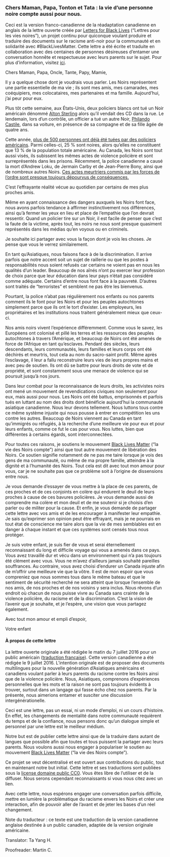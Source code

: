 ### Chers Maman, Papa, Tonton et Tata : la vie d’une personne noire compte aussi pour nous.

Ceci est la version franco-canadienne de la réadaptation canadienne en anglais de la lettre ouverte créée par [Letters for Black Lives](https://docs.google.com/document/d/1e_OEeVG0bR9r_qE1pKW3Q3V_HVUlvr3K01aKmYzsrBE/preview) (“Lettres pour les vies noires”), un projet continu pour quiconque voulant produire et traduire des documents sur le racisme anti-noir pour la communauté et en solidarité avec #BlackLivesMatter. Cette lettre a été écrite et traduite en collaboration avec des centaines de personnes désireuses d’entamer une conversation honnête et respectueuse avec leurs parents sur le sujet. Pour plus d’information, visitez [ici](https://docs.google.com/document/d/1V-O5tnPtruzISNaqrQQU68lixnM2DLqzjcYIsdaFFHA/preview).

Chers Maman, Papa, Oncle, Tante, Papy, Mamie,

Il y a quelque chose dont je voudrais vous parler. Les Noirs représentent une partie essentielle de ma vie ; ils sont mes amis, mes camarades, mes coéquipiers, mes colocataires, mes partenaires et ma famille. Aujourd’hui, j’ai peur pour eux.

Plus tôt cette semaine, aux États-Unis, deux policiers blancs ont tué un Noir américain dénommé [Alton Sterling](http://www.lemonde.fr/ameriques/article/2016/07/06/indignation-en-louisiane-apres-la-mort-d-un-afro-americain-abattu-par-la-police_4965069_3222.html) alors qu’il vendait des CD dans la rue. Le lendemain, lors d’un contrôle, un officier a tué un autre Noir, [Philando Castile](http://www.lemonde.fr/ameriques/article/2016/07/07/un-noir-abattu-par-un-policier-lors-d-un-controle-routier-a-minneapolis_4965544_3222.html), dans sa voiture, en présence de sa compagne et de sa fille âgée de quatre ans.

Cette année, [plus de 500 personnes ont déjà été tuées par des policiers américains](http://www.lemonde.fr/ameriques/article/2016/07/06/indignation-en-louisiane-apres-la-mort-d-un-afro-americain-abattu-par-la-police_4965069_3222.html). Parmi celles-ci, 25 % sont noires, alors qu’elles ne constituent que 13 % de la population totale américaine. Au Canada, les Noirs sont tout aussi visés, ils subissent les mêmes actes de violence policière et sont surreprésentés dans les prisons. Récemment, la police canadienne a causé la mort d’Andrew Loku, de Jermain Carby et de Jean-Pierre Bony, ainsi que de nombreux autres Noirs. [Ces actes meurtriers commis par les forces de l’ordre sont presque toujours dépourvus de conséquences.](https://www.washingtonpost.com/graphics/national/police-shootings-2016/)

C’est l’effrayante réalité vécue au quotidien par certains de mes plus proches amis.

Même en ayant connaissance des dangers auxquels les Noirs font face, nous avons parfois tendance à affirmer instinctivement nos différences, ainsi qu’à fermer les yeux en lieu et place de l’empathie que l’on devrait ressentir. Quand un policier tire sur un Noir, il est facile de penser que c’est la faute de la victime, après tout, les noirs ne nous sont presque quasiment représentés dans les médias qu’en voyous ou en criminels.

Je souhaite ici partager avec vous la façon dont je vois les choses. Je pense que vous le verrez similairement.

En tant qu’Asiatiques, nous faisons face à de la discrimination. Il arrive parfois que notre accent soit un sujet de raillerie ou que les postes à responsabilités nous soient refusés car certains ne voient pas en nous les qualités d’un leader. Beaucoup de nos aînés n’ont pu exercer leur profession de choix parce que leur éducation dans leur pays n’était pas considéré comme adéquate. Certains d’entre nous font face à la pauvreté. D’autres sont traités de “terroristes” et semblent ne pas être les bienvenus.

Pourtant, la police n’abat pas régulièrement nos enfants ou nos parents comment ils le font pour les Noirs et pour les peuples autochtones simplement parce que ils ont le tort d’exister. Les employeurs, les propriétaires et les institutions nous traitent généralement mieux que ceux-ci.

Nos amis noirs vivent l’expérience différemment. Comme vous le savez, les Européens ont colonisé et pillé les terres et les ressources des peuples autochtones à travers l’Amérique, et beaucoup de Noirs ont été amenés de force de l’Afrique en tant qu’esclaves. Pendant des siècles, leurs descendants, leurs communautés, leurs familles et leurs corps ont été déchirés et meurtris, tout cela au nom du sacro-saint profit. Même après l’esclavage, il leur a fallu reconstruire leurs vies de leurs propres mains et avec peu de soutien. Ils ont dû se battre pour leurs droits de vote et de propriété, et sont constamment sous une menace de violence qui se poursuit jusqu’à nos jours.

Dans leur combat pour la reconnaissance de leurs droits, les activistes noirs ont mené un mouvement de revendications civiques non seulement pour eux, mais aussi pour nous. Les Noirs ont été battus, emprisonnés et parfois tués en luttant au nom des droits dont bénéficie aujourd’hui la communauté asiatique canadienne. Nous leur devons tellement. Nous luttons tous contre ce même système injuste qui nous pousse à entrer en compétition les uns contre les autres. Beaucoup de Noirs viennent au Canada en tant qu’immigrés ou réfugiés, à la recherche d’une meilleure vie pour eux et pour leurs enfants, comme ce fut le cas pour vous. Nos luttes, bien que différentes à certains égards, sont interconnectées.

Pour toutes ces raisons, je soutiens le mouvement [Black Lives Matter](https://fr.wikipedia.org/wiki/Black_Lives_Matter) (“la vie des Noirs compte”) ainsi que tout autre mouvement de libération des Noirs. Ce soutien signifie notamment de ne pas me taire lorsque je vois des gens de ma communauté, ou même de ma propre famille, atteindre à la dignité et à l’humanité des Noirs. Tout cela est dit avec tout mon amour pour vous, car je ne souhaite pas que ce problème soit à l’origine de dissensions entre nous.

Je vous demande d’essayer de vous mettre à la place de ces parents, de ces proches et de ces conjoints en colère qui endurent le deuil de leurs proches à cause de ces bavures policières. Je vous demande aussi de comprendre ma colère et mon deuil et de me soutenir si je choisis d’en parler ou de militer pour la cause. Et enfin, je vous demande de partager cette lettre avec vos amis et de les encourager à manifester leur empathie. Je sais qu’exprimer son opinion peut être effrayant, mais je ne pourrais en tout état de conscience me taire alors que la vie de mes semblables est en danger à chaque instant et que ces systèmes sont censés tous nous protéger.

Je suis votre enfant, je suis fier de vous et serai éternellement reconnaissant du long et difficile voyage qui vous a amenés dans ce pays. Vous avez travaillé dur et vécu dans un environnement qui n’a pas toujours été clément avec vous. Vous ne m’avez d’ailleurs jamais souhaité pareilles souffrances. Au contraire, vous avez choisi d’endurer un Canada injuste afin de m’offrir une meilleure vie que la vôtre. Il est de mon espoir que vous compreniez que nous sommes tous dans le même bateau et que le sentiment de sécurité recherché ne sera atteint que lorsque l’ensemble de nos amis, de nos proches et de nos voisins y sera inclus. Nous rêvons d’un endroit où chacun de nous puisse vivre au Canada sans crainte de la violence policière, du racisme et de la discrimination. C’est la vision de l’avenir que je souhaite, et je l’espère, une vision que vous partagez également.

Avec tout mon amour et empli d’espoir,

Votre enfant

#### À propos de cette lettre

La lettre ouverte originale a été rédigée le matin du 7 juillet 2016 pour un public américain ([traduction française](https://docs.google.com/document/d/1eTplHzzL1B_uqY4g1TbHI0QmzIokjmkvtwfl4WSsBjw/edit#)). Cette version canadienne a été rédigée le 9 juillet 2016. L’intention originale est de proposer des documents multilingues pour la nouvelle génération d’Asiatiques américains et canadiens voulant parler à leurs parents du racisme contre les Noirs ainsi que de la violence policière. Nous, Asiatiques, comprenons d’expériences personnelles que les mots et la raison ne sont pas toujours évidents à trouver, surtout dans un langage qui fasse écho chez nos parents. Par la présente, nous aimerions entamer et susciter une discussion intergénérationelle.

Ceci est une lettre, pas un essai, ni un mode d’emploi, ni un cours d’histoire. En effet, les changements de mentalité dans notre communauté requièrent du temps et de la confiance, nous pensons donc qu’un dialogue simple et personnel par une lettre est le meilleur médium.

Notre but est de publier cette lettre ainsi que de la traduire dans autant de langues que possible afin que toutes et tous puissent la partager avec leurs parents. Nous voulons aussi nous engager à populariser le soutien au mouvement [Black Lives Matter](https://fr.wikipedia.org/wiki/Black_Lives_Matter) (“la vie des Noirs compte”).

Ce projet se veut décentralisé et est ouvert aux contributions du public, tout en maintenant notre but initial. Cette lettre et ses traductions sont publiées sous la [license domaine public CC0](https://creativecommons.org/choose/zero/?lang=fr). Vous êtes libre de l’utiliser et de la diffuser. Nous serons cependant reconnaissants si vous nous citez avec un lien.

Avec cette lettre, nous espérons engager une conversation parfois difficile, mettre en lumière la problématique du racisme envers les Noirs et créer une interaction, afin de pouvoir aller de l’avant et de jeter les bases d’un réel changement.

Note du traducteur : ce texte est une traduction de la version canadienne anglaise destinée à un public canadien, adaptée de la version originale américaine.

Translator: Ta Yang H.

Proofreader: Martin C.

